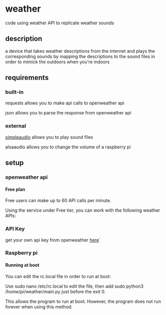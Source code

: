 # weather
code using weather API to replicate weather sounds

## description 
a device that takes weather descriptions from the internet and plays the corresponding sounds by mapping the descriptions to the sound files in order to mimick the outdoors when you're indoors 



## requirements
### built-in
requests allows you to make api calls to openweather api

json allows you to parse the response from openweather api

### external
[simpleaudio](https://pypi.org/project/simpleaudio/) allows you to play sound files

alsaaudio allows you to change the volume of a raspberry pi

## setup
### openweather api

#### Free plan
Free users can make up to 60 API calls per minute. 

Using the service under Free tier, you can work with the following weather APIs:


### API Key
get your own api key from openweather [here](https://home.openweathermap.org/users/sign_up)`

### Raspberry pi
#### Running at boot
You can edit the rc.local file in order to run at boot:

Use sudo nano /etc/rc.local to edit the file, then add sudo python3 /home/pi/weather/main.py just before the exit 0.

This allows the program to run at boot. However, the program does not run forever when using this method.
